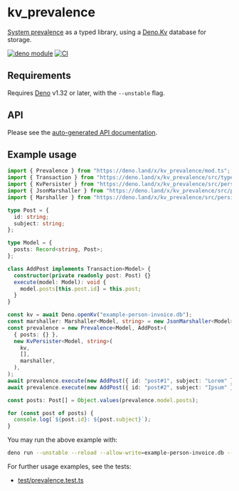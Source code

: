 # kv_prevalence

[System prevalence](https://en.wikipedia.org/wiki/System_prevalence) as a typed
library, using a [Deno.Kv](https://deno.com/kv) database for storage.

[![deno module](https://shield.deno.dev/x/kv_prevalence)](https://deno.land/x/kv_prevalence)
[![CI](https://github.com/hugojosefson/deno-kv-prevalence/actions/workflows/ci.yaml/badge.svg)](https://github.com/hugojosefson/deno-kv-prevalence/actions/workflows/ci.yaml)

## Requirements

Requires [Deno](https://deno.land/) v1.32 or later, with the `--unstable` flag.

## API

Please see the
[auto-generated API documentation](https://deno.land/x/kv_prevalence?doc).

## Example usage

```typescript
import { Prevalence } from "https://deno.land/x/kv_prevalence/mod.ts";
import { Transaction } from "https://deno.land/x/kv_prevalence/src/types.ts";
import { KvPersister } from "https://deno.land/x/kv_prevalence/src/persist/kv-persister.ts";
import { JsonMarshaller } from "https://deno.land/x/kv_prevalence/src/persist/json-marshaller.ts";
import { Marshaller } from "https://deno.land/x/kv_prevalence/src/persist/marshaller.ts";

type Post = {
  id: string;
  subject: string;
};

type Model = {
  posts: Record<string, Post>;
};

class AddPost implements Transaction<Model> {
  constructor(private readonly post: Post) {}
  execute(model: Model): void {
    model.posts[this.post.id] = this.post;
  }
}

const kv = await Deno.openKv("example-person-invoice.db");
const marshaller: Marshaller<Model, string> = new JsonMarshaller<Model>();
const prevalence = new Prevalence<Model, AddPost>(
  { posts: {} },
  new KvPersister<Model, string>(
    kv,
    [],
    marshaller,
  ),
);
await prevalence.execute(new AddPost({ id: "post#1", subject: "Lorem" }));
await prevalence.execute(new AddPost({ id: "post#2", subject: "Ipsum" }));

const posts: Post[] = Object.values(prevalence.model.posts);

for (const post of posts) {
  console.log(`${post.id}: ${post.subject}`);
}
```

You may run the above example with:

```sh
deno run --unstable --reload --allow-write=example-person-invoice.db --allow-read=example-person-invoice.db https://deno.land/x/kv_prevalence/readme/person-invoice.ts
```

For further usage examples, see the tests:

- [test/prevalence.test.ts](test/prevalence.test.ts)
